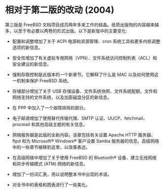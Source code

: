 # 相对于第二版的改动 (2004)

第三版是 FreeBSD 文档项目成员两年多来工作的结晶。纸质出版物的内容越来越多，以至于有必要以两卷的形式出版。以下是新版中的主要变化:

- 配置和调整增加了关于 ACPI 电源和资源管理、cron 系统工具和更多内核调整选项的新信息。

- 安全性增加了有关虚拟专用网络（VPN）、文件系统访问控制列表（ACL）和安全建议的新信息。

- 强制存取控制是此版本的一个新章节。它解释了什么是 MAC 以及如何使用这一机制来保护 FreeBSD 系统。

- 存储部分增加了关于 USB 存储设备、文件系统快照、文件系统配额、文件和网络支持的文件系统，以及加密磁盘分区的新信息。

- 在 PPP 中加入了一个故障排除的部分。

- 电子邮递增加了使用替代传输代理、SMTP 认证、UUCP、fetchmail、procmail 和其他高级主题的有关信息。

- 网络服务器是此版的全新内容。该章包括有关设置 Apache HTTP 服务器、ftpd 和为 Microsoft® Windows® 客户设置 Samba 服务器的信息。高级网络中的一些章节被移到这里，以改善表述。

- 在高级网络中增加了关于使用 FreeBSD 的 Bluetooth® 设备、建立无线网络和异步传输模式 (ATM) 网络的新信息。

- 增加了一份词汇表，用以说明整本书中出现的术语。

- 对全书中的表格和图表进行了一些美化。

